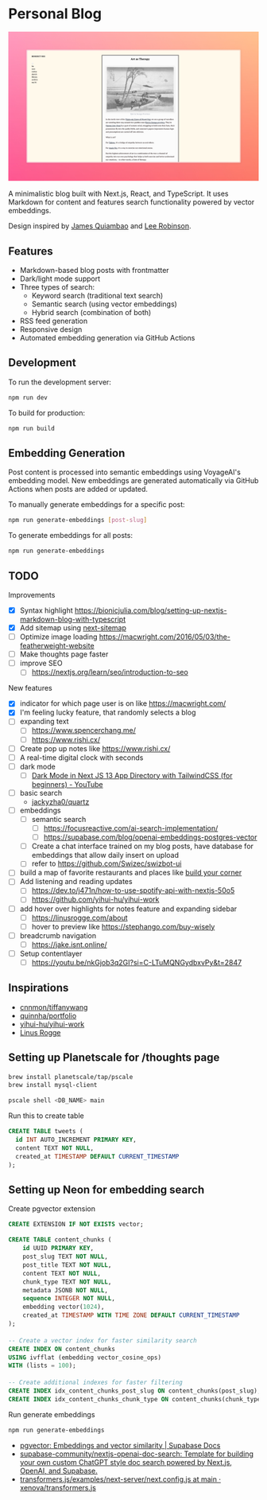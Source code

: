 # Personal Blog

![home](public/images/home.jpeg)

A minimalistic blog built with Next.js, React, and TypeScript. It uses Markdown for content and features search functionality powered by vector embeddings.

Design inspired by [James Quiambao](https://www.jquiambao.com/) and [Lee Robinson](https://github.com/leerob/leerob.io).

## Features

- Markdown-based blog posts with frontmatter
- Dark/light mode support
- Three types of search:
  - Keyword search (traditional text search)
  - Semantic search (using vector embeddings)
  - Hybrid search (combination of both)
- RSS feed generation
- Responsive design
- Automated embedding generation via GitHub Actions

## Development

To run the development server:

```bash
npm run dev
```

To build for production:

```bash
npm run build
```

## Embedding Generation

Post content is processed into semantic embeddings using VoyageAI's embedding model. New embeddings are generated automatically via GitHub Actions when posts are added or updated.

To manually generate embeddings for a specific post:

```bash
npm run generate-embeddings [post-slug]
```

To generate embeddings for all posts:

```bash
npm run generate-embeddings
```

## TODO

Improvements

- [x] Syntax highlight https://bionicjulia.com/blog/setting-up-nextjs-markdown-blog-with-typescript
- [x] Add sitemap using [next-sitemap](https://www.tanvi.dev/blog/2-how-to-add-a-sitemap-to-your-nextjs-app)
- [ ] Optimize image loading https://macwright.com/2016/05/03/the-featherweight-website
- [ ] Make thoughts page faster
- [ ] improve SEO
  - [ ] https://nextjs.org/learn/seo/introduction-to-seo

New features

- [x] indicator for which page user is on like https://macwright.com/
- [x] I'm feeling lucky feature, that randomly selects a blog
- [ ] expanding text
  - [ ] https://www.spencerchang.me/
  - [ ] https://www.rishi.cx/
- [ ] Create pop up notes like https://www.rishi.cx/
- [ ] A real-time digital clock with seconds
- [ ] dark mode
  - [ ] [Dark Mode in Next JS 13 App Directory with TailwindCSS (for beginners) - YouTube](https://www.youtube.com/watch?v=optD7ns4ISQ)
- [ ] basic search
  - [jackyzha0/quartz](https://github.com/jackyzha0/quartz/blob/v4/quartz/components/scripts/search.inline.ts)
- [ ] embeddings
  - [ ] semantic search
    - [ ] https://focusreactive.com/ai-search-implementation/
    - [ ] https://supabase.com/blog/openai-embeddings-postgres-vector
  - [ ] Create a chat interface trained on my blog posts, have database for embeddings that allow daily insert on upload
  - [ ] refer to https://github.com/Swizec/swizbot-ui
- [ ] build a map of favorite restaurants and places like [build your corner](https://twitter.com/buildyourcorner)
- [ ] Add listening and reading updates
  - [ ] https://dev.to/j471n/how-to-use-spotify-api-with-nextjs-50o5
  - [ ] https://github.com/yihui-hu/yihui-work
- [ ] add hover over highlights for notes feature and expanding sidebar
  - [ ] https://linusrogge.com/about
  - [ ] hover to preview like https://stephango.com/buy-wisely
- [ ] breadcrumb navigation
  - [ ] https://jake.isnt.online/
- [ ] Setup contentlayer
  - [ ] https://youtu.be/nkGjob3q2GI?si=C-LTuMQNGydbxvPy&t=2847

## Inspirations

- [cnnmon/tiffanywang](https://github.com/cnnmon/tiffanywang)
- [quinnha/portfolio](https://github.com/quinnha/portfolio)
- [yihui-hu/yihui-work](https://github.com/yihui-hu/yihui-work)
- [Linus Rogge](https://linusrogge.com/)

## Setting up Planetscale for /thoughts page

```bash
brew install planetscale/tap/pscale
brew install mysql-client
```

```bash
pscale shell <DB_NAME> main
```

Run this to create table

```sql
CREATE TABLE tweets (
  id INT AUTO_INCREMENT PRIMARY KEY,
  content TEXT NOT NULL,
  created_at TIMESTAMP DEFAULT CURRENT_TIMESTAMP
);
```

## Setting up Neon for embedding search

Create pgvector extension

```sql
CREATE EXTENSION IF NOT EXISTS vector;
```

```sql
CREATE TABLE content_chunks (
    id UUID PRIMARY KEY,
    post_slug TEXT NOT NULL,
    post_title TEXT NOT NULL,
    content TEXT NOT NULL,
    chunk_type TEXT NOT NULL,
    metadata JSONB NOT NULL,
    sequence INTEGER NOT NULL,
    embedding vector(1024),
    created_at TIMESTAMP WITH TIME ZONE DEFAULT CURRENT_TIMESTAMP
);

-- Create a vector index for faster similarity search
CREATE INDEX ON content_chunks
USING ivfflat (embedding vector_cosine_ops)
WITH (lists = 100);

-- Create additional indexes for faster filtering
CREATE INDEX idx_content_chunks_post_slug ON content_chunks(post_slug);
CREATE INDEX idx_content_chunks_chunk_type ON content_chunks(chunk_type);
```

Run generate embeddings

```bash
npm run generate-embeddings
```

- [pgvector: Embeddings and vector similarity | Supabase Docs](https://supabase.com/docs/guides/database/extensions/pgvector?database-method=dashboard)
- [supabase-community/nextjs-openai-doc-search: Template for building your own custom ChatGPT style doc search powered by Next.js, OpenAI, and Supabase.](https://github.com/supabase-community/nextjs-openai-doc-search)
- [transformers.js/examples/next-server/next.config.js at main · xenova/transformers.js](https://github.com/xenova/transformers.js/blob/main/examples/next-server/next.config.js)
